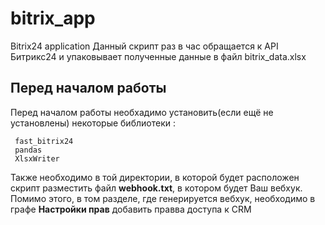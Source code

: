 # bitrix_app
Bitrix24 application 
Данный скрипт раз в час обращается к API Битрикс24 и упаковывает полученные данные в файл bitrix_data.xlsx
## Перед началом работы
Перед началом работы необхадимо установить(если ещё не установлены) некоторые библиотеки :
```
 fast_bitrix24
 pandas
 XlsxWriter
```

Также необходимо в той директории, в которой будет расположен скрипт разместить файл 	**webhook.txt**, в котором будет Ваш вебхук.
Помимо этого, в том разделе, где генерируется вебхук, необходимо в графе **Настройки прав** добавить правва доступа к CRM 
